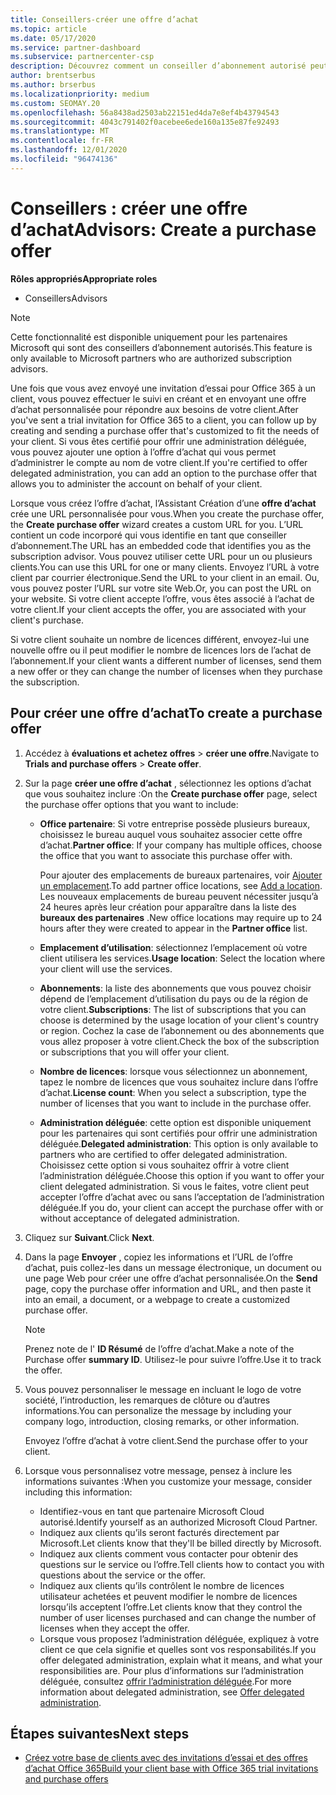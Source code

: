 ```yaml
---
title: Conseillers-créer une offre d’achat
ms.topic: article
ms.date: 05/17/2020
ms.service: partner-dashboard
ms.subservice: partnercenter-csp
description: Découvrez comment un conseiller d’abonnement autorisé peut utiliser l’espace partenaires pour créer une offre d’achat et une URL personnalisée à inclure dans les invitations à la version d’évaluation d’Office 365.
author: brentserbus
ms.author: brserbus
ms.localizationpriority: medium
ms.custom: SEOMAY.20
ms.openlocfilehash: 56a8438ad2503ab22151ed4da7e8ef4b43794543
ms.sourcegitcommit: 4043c791402f0acebee6ede160a135e87fe92493
ms.translationtype: MT
ms.contentlocale: fr-FR
ms.lasthandoff: 12/01/2020
ms.locfileid: "96474136"
---
```

# <a name="advisors-create-a-purchase-offer"></a><span data-ttu-id="27a3d-103">Conseillers : créer une offre d’achat</span><span class="sxs-lookup"><span data-stu-id="27a3d-103">Advisors: Create a purchase offer</span></span>

 
<span data-ttu-id="27a3d-104">**Rôles appropriés**</span><span class="sxs-lookup"><span data-stu-id="27a3d-104">**Appropriate roles**</span></span>

- <span data-ttu-id="27a3d-105">Conseillers</span><span class="sxs-lookup"><span data-stu-id="27a3d-105">Advisors</span></span>


> [!NOTE]
> <span data-ttu-id="27a3d-106">Cette fonctionnalité est disponible uniquement pour les partenaires Microsoft qui sont des conseillers d’abonnement autorisés.</span><span class="sxs-lookup"><span data-stu-id="27a3d-106">This feature is only available to Microsoft partners who are authorized subscription advisors.</span></span>

<span data-ttu-id="27a3d-107">Une fois que vous avez envoyé une invitation d’essai pour Office 365 à un client, vous pouvez effectuer le suivi en créant et en envoyant une offre d’achat personnalisée pour répondre aux besoins de votre client.</span><span class="sxs-lookup"><span data-stu-id="27a3d-107">After you've sent a trial invitation for Office 365 to a client, you can follow up by creating and sending a purchase offer that's customized to fit the needs of your client.</span></span> <span data-ttu-id="27a3d-108">Si vous êtes certifié pour offrir une administration déléguée, vous pouvez ajouter une option à l’offre d’achat qui vous permet d’administrer le compte au nom de votre client.</span><span class="sxs-lookup"><span data-stu-id="27a3d-108">If you're certified to offer delegated administration, you can add an option to the purchase offer that allows you to administer the account on behalf of your client.</span></span>

<span data-ttu-id="27a3d-109">Lorsque vous créez l’offre d’achat, l’Assistant Création d’une **offre d’achat** crée une URL personnalisée pour vous.</span><span class="sxs-lookup"><span data-stu-id="27a3d-109">When you create the purchase offer, the **Create purchase offer** wizard creates a custom URL for you.</span></span> <span data-ttu-id="27a3d-110">L’URL contient un code incorporé qui vous identifie en tant que conseiller d’abonnement.</span><span class="sxs-lookup"><span data-stu-id="27a3d-110">The URL has an embedded code that identifies you as the subscription advisor.</span></span> <span data-ttu-id="27a3d-111">Vous pouvez utiliser cette URL pour un ou plusieurs clients.</span><span class="sxs-lookup"><span data-stu-id="27a3d-111">You can use this URL for one or many clients.</span></span> <span data-ttu-id="27a3d-112">Envoyez l’URL à votre client par courrier électronique.</span><span class="sxs-lookup"><span data-stu-id="27a3d-112">Send the URL to your client in an email.</span></span> <span data-ttu-id="27a3d-113">Ou, vous pouvez poster l’URL sur votre site Web.</span><span class="sxs-lookup"><span data-stu-id="27a3d-113">Or, you can post the URL on your website.</span></span> <span data-ttu-id="27a3d-114">Si votre client accepte l’offre, vous êtes associé à l’achat de votre client.</span><span class="sxs-lookup"><span data-stu-id="27a3d-114">If your client accepts the offer, you are associated with your client's purchase.</span></span>

<span data-ttu-id="27a3d-115">Si votre client souhaite un nombre de licences différent, envoyez-lui une nouvelle offre ou il peut modifier le nombre de licences lors de l’achat de l’abonnement.</span><span class="sxs-lookup"><span data-stu-id="27a3d-115">If your client wants a different number of licenses, send them a new offer or they can change the number of licenses when they purchase the subscription.</span></span>

## <a name="to-create-a-purchase-offer"></a><span data-ttu-id="27a3d-116">Pour créer une offre d’achat</span><span class="sxs-lookup"><span data-stu-id="27a3d-116">To create a purchase offer</span></span>

1. <span data-ttu-id="27a3d-117">Accédez à **évaluations et achetez offres**  >  **créer une offre**.</span><span class="sxs-lookup"><span data-stu-id="27a3d-117">Navigate to **Trials and purchase offers** > **Create offer**.</span></span>

2. <span data-ttu-id="27a3d-118">Sur la page **créer une offre d’achat** , sélectionnez les options d’achat que vous souhaitez inclure :</span><span class="sxs-lookup"><span data-stu-id="27a3d-118">On the **Create purchase offer** page, select the purchase offer options that you want to include:</span></span>

    - <span data-ttu-id="27a3d-119">**Office partenaire**: Si votre entreprise possède plusieurs bureaux, choisissez le bureau auquel vous souhaitez associer cette offre d’achat.</span><span class="sxs-lookup"><span data-stu-id="27a3d-119">**Partner office**: If your company has multiple offices, choose the office that you want to associate this purchase offer with.</span></span>

        <span data-ttu-id="27a3d-120">Pour ajouter des emplacements de bureaux partenaires, voir [Ajouter un emplacement](manage-locations.md).</span><span class="sxs-lookup"><span data-stu-id="27a3d-120">To add partner office locations, see [Add a location](manage-locations.md).</span></span> <span data-ttu-id="27a3d-121">Les nouveaux emplacements de bureau peuvent nécessiter jusqu’à 24 heures après leur création pour apparaître dans la liste des **bureaux des partenaires** .</span><span class="sxs-lookup"><span data-stu-id="27a3d-121">New office locations may require up to 24 hours after they were created to appear in the **Partner office** list.</span></span>

    - <span data-ttu-id="27a3d-122">**Emplacement d’utilisation**: sélectionnez l’emplacement où votre client utilisera les services.</span><span class="sxs-lookup"><span data-stu-id="27a3d-122">**Usage location**: Select the location where your client will use the services.</span></span>
    - <span data-ttu-id="27a3d-123">**Abonnements**: la liste des abonnements que vous pouvez choisir dépend de l’emplacement d’utilisation du pays ou de la région de votre client.</span><span class="sxs-lookup"><span data-stu-id="27a3d-123">**Subscriptions**: The list of subscriptions that you can choose is determined by the usage location of your client's country or region.</span></span> <span data-ttu-id="27a3d-124">Cochez la case de l’abonnement ou des abonnements que vous allez proposer à votre client.</span><span class="sxs-lookup"><span data-stu-id="27a3d-124">Check the box of the subscription or subscriptions that you will offer your client.</span></span>
    - <span data-ttu-id="27a3d-125">**Nombre de licences**: lorsque vous sélectionnez un abonnement, tapez le nombre de licences que vous souhaitez inclure dans l’offre d’achat.</span><span class="sxs-lookup"><span data-stu-id="27a3d-125">**License count**: When you select a subscription, type the number of licenses that you want to include in the purchase offer.</span></span>
    - <span data-ttu-id="27a3d-126">**Administration déléguée**: cette option est disponible uniquement pour les partenaires qui sont certifiés pour offrir une administration déléguée.</span><span class="sxs-lookup"><span data-stu-id="27a3d-126">**Delegated administration**: This option is only available to partners who are certified to offer delegated administration.</span></span> <span data-ttu-id="27a3d-127">Choisissez cette option si vous souhaitez offrir à votre client l’administration déléguée.</span><span class="sxs-lookup"><span data-stu-id="27a3d-127">Choose this option if you want to offer your client delegated administration.</span></span> <span data-ttu-id="27a3d-128">Si vous le faites, votre client peut accepter l’offre d’achat avec ou sans l’acceptation de l’administration déléguée.</span><span class="sxs-lookup"><span data-stu-id="27a3d-128">If you do, your client can accept the purchase offer with or without acceptance of delegated administration.</span></span>

3. <span data-ttu-id="27a3d-129">Cliquez sur **Suivant**.</span><span class="sxs-lookup"><span data-stu-id="27a3d-129">Click **Next**.</span></span>

4. <span data-ttu-id="27a3d-130">Dans la page **Envoyer** , copiez les informations et l’URL de l’offre d’achat, puis collez-les dans un message électronique, un document ou une page Web pour créer une offre d’achat personnalisée.</span><span class="sxs-lookup"><span data-stu-id="27a3d-130">On the **Send** page, copy the purchase offer information and URL, and then paste it into an email, a document, or a webpage to create a customized purchase offer.</span></span>

    > [!NOTE]
    > <span data-ttu-id="27a3d-131">Prenez note de l' **ID Résumé** de l’offre d’achat.</span><span class="sxs-lookup"><span data-stu-id="27a3d-131">Make a note of the Purchase offer **summary ID**.</span></span> <span data-ttu-id="27a3d-132">Utilisez-le pour suivre l’offre.</span><span class="sxs-lookup"><span data-stu-id="27a3d-132">Use it to track the offer.</span></span>

5. <span data-ttu-id="27a3d-133">Vous pouvez personnaliser le message en incluant le logo de votre société, l’introduction, les remarques de clôture ou d’autres informations.</span><span class="sxs-lookup"><span data-stu-id="27a3d-133">You can personalize the message by including your company logo, introduction, closing remarks, or other information.</span></span>

    <span data-ttu-id="27a3d-134">Envoyez l’offre d’achat à votre client.</span><span class="sxs-lookup"><span data-stu-id="27a3d-134">Send the purchase offer to your client.</span></span>

6. <span data-ttu-id="27a3d-135">Lorsque vous personnalisez votre message, pensez à inclure les informations suivantes :</span><span class="sxs-lookup"><span data-stu-id="27a3d-135">When you customize your message, consider including this information:</span></span>

    - <span data-ttu-id="27a3d-136">Identifiez-vous en tant que partenaire Microsoft Cloud autorisé.</span><span class="sxs-lookup"><span data-stu-id="27a3d-136">Identify yourself as an authorized Microsoft Cloud Partner.</span></span>
    - <span data-ttu-id="27a3d-137">Indiquez aux clients qu’ils seront facturés directement par Microsoft.</span><span class="sxs-lookup"><span data-stu-id="27a3d-137">Let clients know that they'll be billed directly by Microsoft.</span></span>
    - <span data-ttu-id="27a3d-138">Indiquez aux clients comment vous contacter pour obtenir des questions sur le service ou l’offre.</span><span class="sxs-lookup"><span data-stu-id="27a3d-138">Tell clients how to contact you with questions about the service or the offer.</span></span>
    - <span data-ttu-id="27a3d-139">Indiquez aux clients qu’ils contrôlent le nombre de licences utilisateur achetées et peuvent modifier le nombre de licences lorsqu’ils acceptent l’offre.</span><span class="sxs-lookup"><span data-stu-id="27a3d-139">Let clients know that they control the number of user licenses purchased and can change the number of licenses when they accept the offer.</span></span>
    - <span data-ttu-id="27a3d-140">Lorsque vous proposez l’administration déléguée, expliquez à votre client ce que cela signifie et quelles sont vos responsabilités.</span><span class="sxs-lookup"><span data-stu-id="27a3d-140">If you offer delegated administration, explain what it means, and what your responsibilities are.</span></span> <span data-ttu-id="27a3d-141">Pour plus d’informations sur l’administration déléguée, consultez [offrir l’administration déléguée](customers-revoke-admin-privileges.md).</span><span class="sxs-lookup"><span data-stu-id="27a3d-141">For more information about delegated administration, see [Offer delegated administration](customers-revoke-admin-privileges.md).</span></span>

## <a name="next-steps"></a><span data-ttu-id="27a3d-142">Étapes suivantes</span><span class="sxs-lookup"><span data-stu-id="27a3d-142">Next steps</span></span>

- [<span data-ttu-id="27a3d-143">Créez votre base de clients avec des invitations d’essai et des offres d’achat Office 365</span><span class="sxs-lookup"><span data-stu-id="27a3d-143">Build your client base with Office 365 trial invitations and purchase offers</span></span>](advisors-build-your-business.md)